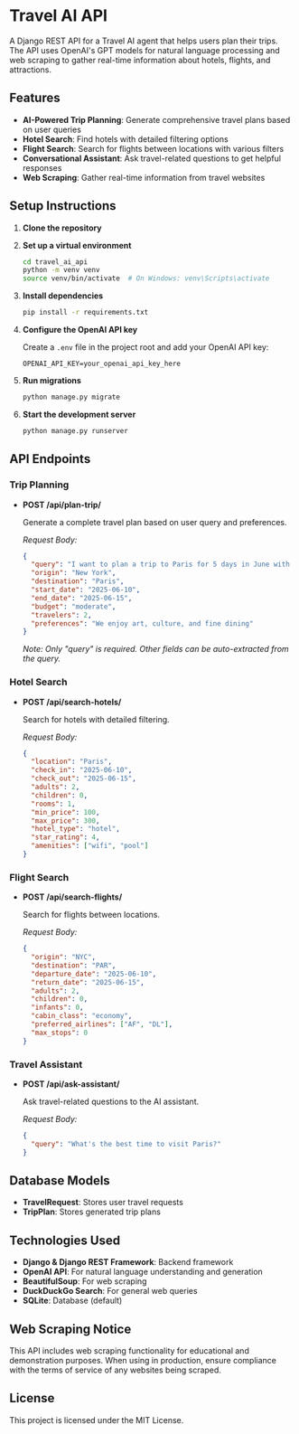 # Travel AI API

A Django REST API for a Travel AI agent that helps users plan their trips. The API uses OpenAI's GPT models for natural language processing and web scraping to gather real-time information about hotels, flights, and attractions.

## Features

- **AI-Powered Trip Planning**: Generate comprehensive travel plans based on user queries
- **Hotel Search**: Find hotels with detailed filtering options
- **Flight Search**: Search for flights between locations with various filters
- **Conversational Assistant**: Ask travel-related questions to get helpful responses
- **Web Scraping**: Gather real-time information from travel websites

## Setup Instructions

1. **Clone the repository**

2. **Set up a virtual environment**
   ```bash
   cd travel_ai_api
   python -m venv venv
   source venv/bin/activate  # On Windows: venv\Scripts\activate
   ```

3. **Install dependencies**
   ```bash
   pip install -r requirements.txt
   ```

4. **Configure the OpenAI API key**
   
   Create a `.env` file in the project root and add your OpenAI API key:
   ```
   OPENAI_API_KEY=your_openai_api_key_here
   ```

5. **Run migrations**
   ```bash
   python manage.py migrate
   ```

6. **Start the development server**
   ```bash
   python manage.py runserver
   ```

## API Endpoints

### Trip Planning

- **POST /api/plan-trip/**
  
  Generate a complete travel plan based on user query and preferences.
  
  *Request Body:*
  ```json
  {
    "query": "I want to plan a trip to Paris for 5 days in June with my partner",
    "origin": "New York",
    "destination": "Paris",
    "start_date": "2025-06-10",
    "end_date": "2025-06-15",
    "budget": "moderate",
    "travelers": 2,
    "preferences": "We enjoy art, culture, and fine dining"
  }
  ```
  *Note: Only "query" is required. Other fields can be auto-extracted from the query.*

### Hotel Search

- **POST /api/search-hotels/**
  
  Search for hotels with detailed filtering.
  
  *Request Body:*
  ```json
  {
    "location": "Paris",
    "check_in": "2025-06-10",
    "check_out": "2025-06-15",
    "adults": 2,
    "children": 0,
    "rooms": 1,
    "min_price": 100,
    "max_price": 300,
    "hotel_type": "hotel",
    "star_rating": 4,
    "amenities": ["wifi", "pool"]
  }
  ```

### Flight Search

- **POST /api/search-flights/**
  
  Search for flights between locations.
  
  *Request Body:*
  ```json
  {
    "origin": "NYC",
    "destination": "PAR",
    "departure_date": "2025-06-10",
    "return_date": "2025-06-15",
    "adults": 2,
    "children": 0,
    "infants": 0,
    "cabin_class": "economy",
    "preferred_airlines": ["AF", "DL"],
    "max_stops": 0
  }
  ```

### Travel Assistant

- **POST /api/ask-assistant/**
  
  Ask travel-related questions to the AI assistant.
  
  *Request Body:*
  ```json
  {
    "query": "What's the best time to visit Paris?"
  }
  ```

## Database Models

- **TravelRequest**: Stores user travel requests
- **TripPlan**: Stores generated trip plans

## Technologies Used

- **Django & Django REST Framework**: Backend framework
- **OpenAI API**: For natural language understanding and generation
- **BeautifulSoup**: For web scraping
- **DuckDuckGo Search**: For general web queries
- **SQLite**: Database (default)

## Web Scraping Notice

This API includes web scraping functionality for educational and demonstration purposes. When using in production, ensure compliance with the terms of service of any websites being scraped.

## License

This project is licensed under the MIT License.
